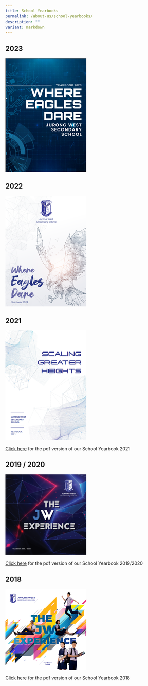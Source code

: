 ```yaml
---
title: School Yearbooks
permalink: /about-us/school-yearbooks/
description: ""
variant: markdown
---
```

<h2>2023</h2><p></p><a class="isomer-image-wrapper" href="https://issuu.com/avantgardemediaarts/docs/jurong_west_sec_e-yearbook_2023_full_book_-_12_j?fr=sZWNkZDY0MDU0OTI"><img style="width: 50%;" height="auto" width="100%" alt="" src="/images/Yearbook/yearbook2023.png"></a><h2>2022</h2><div class="isomer-image-wrapper"><img style="width: 50%;" height="auto" width="100%" alt="" src="/images/Yearbook/yearbook2022.png"></div><h2>2021</h2><div class="isomer-image-wrapper"><img style="width: 50%;" height="auto" width="100%" alt="YB2021.png" src="/images/YB2021.png"></div><p><a href="https://jurongwestsec-moe-edu-sg-admin.cwp.sg/qql/slot/u198/Media/Yearbook/2021/Jurong%20West%20Secondary%20School%20Yearbook%202021.pdf" rel="noopener noreferrer nofollow" target="_blank">Click here</a>&nbsp;for the pdf version of our School Yearbook 2021<br></p><h2>2019 / 2020</h2><div class="isomer-image-wrapper"><img style="width: 50%;" height="auto" width="100%" alt="JWSSYB2020.png" src="/images/JWSSYB2020.png"></div><p><a href="https://jurongwestsec.moe.edu.sg/qql/slot/u198/Media/Yearbook/2020/Jurong%20West%20Sec%20Yearbook%20201920.pdf" rel="noopener noreferrer nofollow" target="_blank">Click here</a>&nbsp;for the pdf version of our School Yearbook 2019/2020</p><h2>2018</h2><div class="isomer-image-wrapper"><img style="width: 50%;" height="auto" width="100%" alt="Picture1.png" src="/images/Picture1.png"></div><p><a href="https://jurongwestsec.moe.edu.sg/qql/slot/u198/Media/Yearbook/JWSS%20E-Yearbook%202018.pdf" rel="noopener noreferrer nofollow" target="_blank">Click here</a>&nbsp;for the pdf version of our School Yearbook 2018</p>